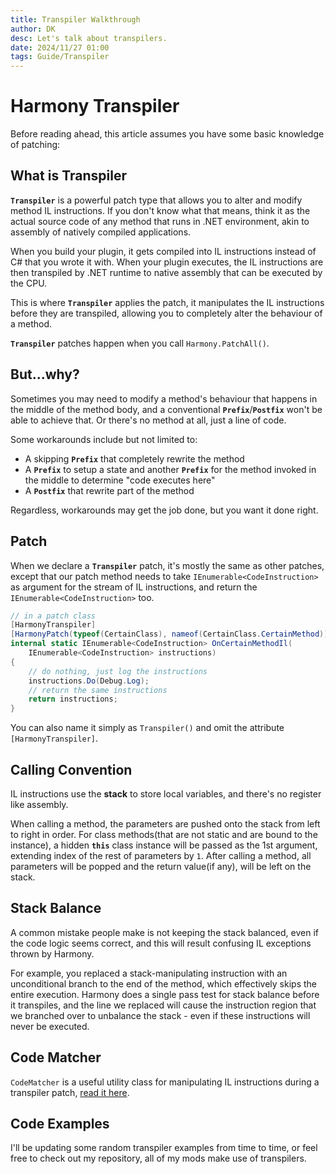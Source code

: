 ```yaml
---
title: Transpiler Walkthrough
author: DK
desc: Let's talk about transpilers.
date: 2024/11/27 01:00
tags: Guide/Transpiler
---
```


# Harmony Transpiler

Before reading ahead, this article assumes you have some basic knowledge of patching:

<LinkCard t="Harmony Patching" u="https://harmony.pardeike.net/articles/patching.html"/>

## What is Transpiler

**`Transpiler`** is a powerful patch type that allows you to alter and modify method IL instructions. If you don't know what that means, think it as the actual source code of any method that runs in .NET environment, akin to assembly of natively compiled applications.

When you build your plugin, it gets compiled into IL instructions instead of C# that you wrote it with. When your plugin executes, the IL instructions are then transpiled by .NET runtime to native assembly that can be executed by the CPU.

This is where **`Transpiler`** applies the patch, it manipulates the IL instructions before they are transpiled, allowing you to completely alter the behaviour of a method.

**`Transpiler`** patches happen when you call `Harmony.PatchAll()`. 

## But...why?

Sometimes you may need to modify a method's behaviour that happens in the middle of the method body, and a conventional **`Prefix`**/**`Postfix`** won't be able to achieve that. Or there's no method at all, just a line of code.

Some workarounds include but not limited to:
+ A skipping **`Prefix`** that completely rewrite the method
+ A **`Prefix`** to setup a state and another **`Prefix`** for the method invoked in the middle to determine "code executes here"
+ A **`Postfix`** that rewrite part of the method

Regardless, workarounds may get the job done, but you want it done right.

## Patch

When we declare a **`Transpiler`** patch, it's mostly the same as other patches, except that our patch method needs to take `IEnumerable<CodeInstruction>` as argument for the stream of IL instructions, and return the `IEnumerable<CodeInstruction>` too.
```cs
// in a patch class
[HarmonyTranspiler]
[HarmonyPatch(typeof(CertainClass), nameof(CertainClass.CertainMethod))]
internal static IEnumerable<CodeInstruction> OnCertainMethodIl(
    IEnumerable<CodeInstruction> instructions)
{
    // do nothing, just log the instructions
    instructions.Do(Debug.Log);
    // return the same instructions
    return instructions;
}
```

You can also name it simply as `Transpiler()` and omit the attribute `[HarmonyTranspiler]`.

## Calling Convention

IL instructions use the **stack** to store local variables, and there's no register like assembly. 

When calling a method, the parameters are pushed onto the stack from left to right in order. For class methods(that are not static and are bound to the instance), a hidden **`this`** class instance will be passed as the 1st argument, extending index of the rest of parameters by `1`. After calling a method, all parameters will be popped and the return value(if any), will be left on the stack.

## Stack Balance

A common mistake people make is not keeping the stack balanced, even if the code logic seems correct, and this will result confusing IL exceptions thrown by Harmony.

For example, you replaced a stack-manipulating instruction with an unconditional branch to the end of the method, which effectively skips the entire execution. Harmony does a single pass test for stack balance before it transpiles, and the line we replaced will cause the instruction region that we branched over to unbalance the stack - even if these instructions will never be executed. 

## Code Matcher

`CodeMatcher` is a useful utility class for manipulating IL instructions during a transpiler patch, [read it here](./codematcher).

## Code Examples

I'll be updating some random transpiler examples from time to time, or feel free to check out my repository, all of my mods make use of transpilers.

<LinkCard t="gottyduke/Elin.Plugins" u="https://github.com/gottyduke/Elin.Plugins"/>

